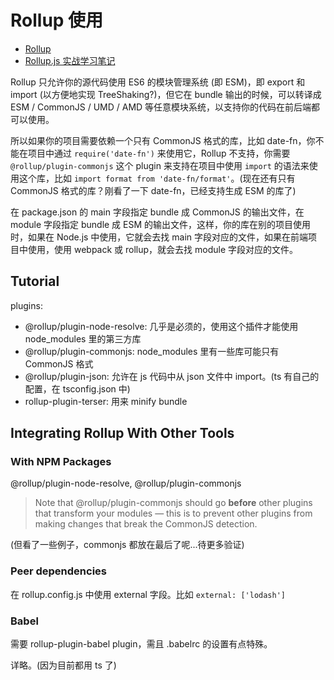 # Rollup 使用

- [Rollup](https://rollupjs.org/)
- [Rollup.js 实战学习笔记](https://chenshenhai.github.io/rollupjs-note/)

Rollup 只允许你的源代码使用 ES6 的模块管理系统 (即 ESM)，即 export 和 import (以方便地实现 TreeShaking?)，但它在 bundle 输出的时候，可以转译成 ESM / CommonJS / UMD / AMD 等任意模块系统，以支持你的代码在前后端都可以使用。

所以如果你的项目需要依赖一个只有 CommonJS 格式的库，比如 date-fn，你不能在项目中通过 `require('date-fn')` 来使用它，Rollup 不支持，你需要 `@rollup/plugin-commonjs` 这个 plugin 来支持在项目中使用 `import` 的语法来使用这个库，比如 `import format from 'date-fn/format'`。(现在还有只有 CommonJS 格式的库？刚看了一下 date-fn，已经支持生成 ESM 的库了)

在 package.json 的 main 字段指定 bundle 成 CommonJS 的输出文件，在 module 字段指定 bundle 成 ESM 的输出文件，这样，你的库在别的项目使用时，如果在 Node.js 中使用，它就会去找 main 字段对应的文件，如果在前端项目中使用，使用 webpack 或 rollup，就会去找 module 字段对应的文件。

## Tutorial

plugins:

- @rollup/plugin-node-resolve: 几乎是必须的，使用这个插件才能使用 node_modules 里的第三方库
- @rollup/plugin-commonjs: node_modules 里有一些库可能只有 CommonJS 格式
- @rollup/plugin-json: 允许在 js 代码中从 json 文件中 import。(ts 有自己的配置，在 tsconfig.json 中)
- rollup-plugin-terser: 用来 minify bundle

## Integrating Rollup With Other Tools

### With NPM Packages

@rollup/plugin-node-resolve, @rollup/plugin-commonjs

> Note that @rollup/plugin-commonjs should go **before** other plugins that transform your modules — this is to prevent other plugins from making changes that break the CommonJS detection.

(但看了一些例子，commonjs 都放在最后了呢...待更多验证)

### Peer dependencies

在 rollup.config.js 中使用 external 字段。比如 `external: ['lodash']`

### Babel

需要 rollup-plugin-babel plugin，需且 .babelrc 的设置有点特殊。

详略。(因为目前都用 ts 了)
